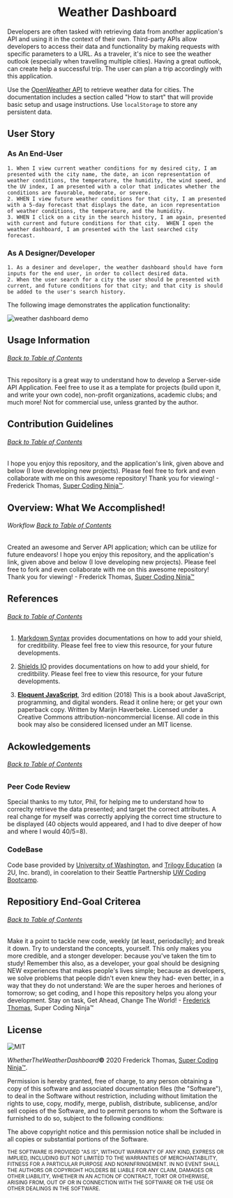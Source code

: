 <h1 align="center">Weather Dashboard</h1>

Developers are often tasked with retrieving data from another application's API and using it in the context of their own. Third-party APIs allow developers to access their data and functionality by making requests with specific parameters to a URL. As a traveler, it's nice to see the weather outlook (especially when travelling multiple cities).  Having a great outlook, can create help a successful trip.  The user can plan a trip accordingly with this application.

Use the [OpenWeather API](https://openweathermap.org/api) to retrieve weather data for cities. The documentation includes a section called "How to start" that will provide basic setup and usage instructions. Use `localStorage` to store any persistent data.
## User Story

### As An End-User
    1. When I view current weather conditions for my desired city, I am presented with the city name, the date, an icon representation of weather conditions, the temperature, the humidity, the wind speed, and the UV index, I am presented with a color that indicates whether the conditions are favorable, moderate, or severe.
    2. WHEN I view future weather conditions for that city, I am presented with a 5-day forecast that displays the date, an icon representation of weather conditions, the temperature, and the humidity.
    3. WHEN I click on a city in the search history, I am again, presented with current and future conditions for that city.  WHEN I open the weather dashboard, I am presented with the last searched city forecast.

### As A Designer/Developer
    1. As a desiner and developer, the weather dashboard should have form inputs for the end user, in order to collect desired data.
    2. When the user search for a city the user should be presented with current, and future conditions for that city; and that city is should be added to the user's search history.


The following image demonstrates the application functionality:

![weather dashboard demo](./Assets/06-server-side-apis-homework-demo.png)


## Usage Information
###### [Back to Table of Contents](#Table-of-Contents)
This repository is a great way to understand how to develop a Server-side API Application.  Feel free to use it as a template for projects (build upon it, and write your own code), non-profit organizations, academic clubs; and much more!  Not for commercial use, unless granted by the author.

## Contribution Guidelines
###### [Back to Table of Contents](#Table-of-Contents)
I hope you enjoy this repository, and the application's link, given above and below (I love developing new projects).  Please feel free to fork and even collaborate with me on this awesome repository!  Thank you for viewing! - Frederick Thomas, [Super Coding Ninja™](https://github.com/supercodingninja).


## Overview: What We Accomplished!
###### Workflow [Back to Table of Contents](#Table-of-Contents)
Created an awesome and Server API application; which can be utilize for future endeavors!  I hope you enjoy this repository, and the application's link, given above and below (I love developing new projects).  Please feel free to fork and even collaborate with me on this awesome repository!  Thank you for viewing! - Frederick Thomas, [Super Coding Ninja™](https://github.com/supercodingninja)


## References
###### [Back to Table of Contents](#Table-of-Contents)
1.  [Markdown Syntax](https://www.markdownguide.org/basic-syntax/) provides documentations on how to add your shield, for creditbility.  Please feel free to view this resource, for your future developments.

2.  [Shields IO](https://shields.io/) provides documentations on how to add your shield, for creditbility.  Please feel free to view this resource, for your future developments.

3.  **[Eloquent JavaScript](https://eloquentjavascript.net/)**, 3rd edition (2018)
This is a book about JavaScript, programming, and digital wonders. Read it online here; or get your own paperback copy.  Written by Marijn Haverbeke.  Licensed under a Creative Commons attribution-noncommercial license. All code in this book may also be considered licensed under an MIT license.

## Ackowledgements
###### [Back to Table of Contents](#Table-of-Contents)

### Peer Code Review
Special thanks to my tutor, Phil, for helping me to understand how to correclty retrieve the data presented; and target the correct attributes.  A real change for myself was correctly applying the correct time structure to be displayed (40 objects would appeared, and I had to dive deeper of how and where I would 40/5=8).

### CodeBase
Code base provided by [University of Washington](https://www.pce.uw.edu/), and [Trilogy Education](https://www.trilogyed.com/) (a 2U, Inc. brand),  in coorelation to their Seattle Partnership [UW Coding Bootcamp](https://bootcamp.uw.edu/).

## Repositiory End-Goal Criterea
###### [Back to Table of Contents](#Table-of-Contents)
Make it a point to tackle new code, weekly (at least, periodaclly); and break it down.  Try to understand the concepts, yourself.  This only makes you more credible, and a stonger developer: because you've taken the tim to study!  Remember this also, as a developer, your goal should be designing NEW experiences that makes people's lives simple; because as developers, we solve problems that people didn't even knew they had- even better, in a way that they do not understand: We are the super heroes and heriones of tomorrow; so get coding, and I hope this repository helps you along your development.  Stay on task, Get Ahead, Change The World! - [Frederick Thomas](https://www.linkedin.com/in/discoverfrederickthomas/), Super Coding Ninja™

## License
![MIT](https://img.shields.io/badge/License-MIT-blue)

<i>WhetherTheWeatherDashboard</i><b>©</b>  2020 Frederick Thomas, [Super Coding Ninja™](https://github.com/supercodingninja).

Permission is hereby granted, free of charge, to any person obtaining a copy of this software and associated documentation files (the "Software"), to deal in the Software without restriction, including without limitation the rights to use, copy, modify, merge, publish, distribute, sublicense, and/or sell copies of the Software, and to permit persons to whom the Software is furnished to do so, subject to the following conditions:

The above copyright notice and this permission notice shall be included in all copies or substantial portions of the Software.

<sub>THE SOFTWARE IS PROVIDED "AS IS", WITHOUT WARRANTY OF ANY KIND, EXPRESS OR IMPLIED, INCLUDING BUT NOT LIMITED TO THE WARRANTIES OF MERCHANTABILITY, FITNESS FOR A PARTICULAR PURPOSE AND NONINFRINGEMENT. IN NO EVENT SHALL THE AUTHORS OR COPYRIGHT HOLDERS BE LIABLE FOR ANY CLAIM, DAMAGES OR OTHER LIABILITY, WHETHER IN AN ACTION OF CONTRACT, TORT OR OTHERWISE, ARISING FROM, OUT OF OR IN CONNECTION WITH THE SOFTWARE OR THE USE OR OTHER DEALINGS IN THE SOFTWARE.</sub>
